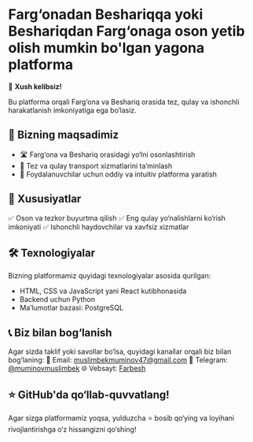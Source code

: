 # Farg‘onadan Beshariqqa yoki Beshariqdan Farg‘onaga oson yetib olish mumkin bo'lgan yagona platforma

🚀 **Xush kelibsiz!**

Bu platforma orqali Farg‘ona va Beshariq orasida tez, qulay va ishonchli harakatlanish imkoniyatiga ega bo‘lasiz.

## 🎯 Bizning maqsadimiz
- 🛣️ Farg‘ona va Beshariq orasidagi yo‘lni osonlashtirish
- 🚗 Tez va qulay transport xizmatlarini ta’minlash
- 🔄 Foydalanuvchilar uchun oddiy va intuitiv platforma yaratish

## 📌 Xususiyatlar
✅ Oson va tezkor buyurtma qilish
✅ Eng qulay yo‘nalishlarni ko‘rish imkoniyati
✅ Ishonchli haydovchilar va xavfsiz xizmatlar

## 🛠️ Texnologiyalar
Bizning platformamiz quyidagi texnologiyalar asosida qurilgan:
- HTML, CSS va JavaScript yani React kutibhonasida 
- Backend uchun Python
- Ma’lumotlar bazasi: PostgreSQL

## 📞 Biz bilan bog‘lanish
Agar sizda taklif yoki savollar bo‘lsa, quyidagi kanallar orqali biz bilan bog‘laning:
📧 Email: [muslimbekmuminov47@gmail.com](muslimbekmuminov47@gmail.com) 
📱 Telegram: [@muminovmuslimbek](https://t.me/muminovmuslimbek)
🌐 Vebsayt: [Farbesh](https://farbesh.vercel.app)

## ⭐ GitHub'da qo‘llab-quvvatlang!
Agar sizga platformamiz yoqsa, yulduzcha ⭐ bosib qo‘ying va loyihani rivojlantirishga o‘z hissangizni qo‘shing!
